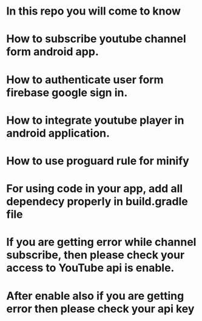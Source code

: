 # In this repo you will come to know
# 
# How to subscribe youtube channel form android app. 
# How to authenticate user form firebase google sign in.
# How to integrate youtube player in android application.
# How to use proguard rule for minify

# For using code in your app, add all dependecy properly in build.gradle file
# If you are getting error while channel subscribe, then please check your access to YouTube api is enable.
# After enable also if you are getting error then please check your api key
